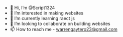 - 👋 Hi, I’m @Script1324
- 👀 I’m interested in making websites
- 🌱 I’m currently learning raect js
- 💞️ I’m looking to collaborate on building websites
- 📫 How to reach me - warrengaytero23@gmail.com

<!---
Script1324/Script1324 is a ✨ special ✨ repository because its `README.md` (this file) appears on your GitHub profile.
You can click the Preview link to take a look at your changes.
--->

